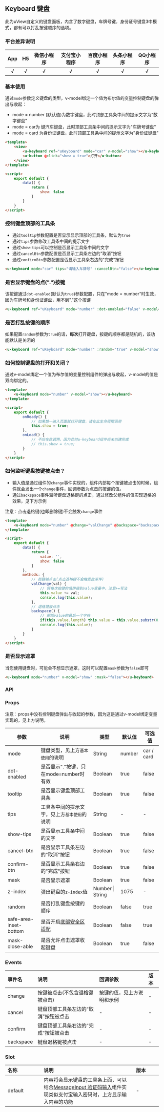 ## Keyboard 键盘

<demo-model url="/pages/componentsA/keyboard/index"></demo-model>


此为uView自定义的键盘面板，内含了数字键盘，车牌号键，身份证号键盘3中模式，都有可以打乱按键顺序的选项。

### 平台差异说明

|App|H5|微信小程序|支付宝小程序|百度小程序|头条小程序|QQ小程序|
|:-:|:-:|:-:|:-:|:-:|:-:|:-:|
|√|√|√|√|√|√|√|

### 基本使用

通过`mode`参数定义键盘的类型，v-model绑定一个值为布尔值的变量控制键盘的弹出与收起：
- mode = number (默认值)为数字键盘，此时顶部工具条中间的提示文字为"数字键盘"
- mode = car为 键汽车键盘，此时顶部工具条中间的提示文字为"车牌号键盘"
- mode = card 为身份证键盘，此时顶部工具条中间的提示文字为"身份证键盘"

```html
<template>
	<view>
		<u-keyboard ref="uKeyboard" mode="car" v-model="show"></u-keyboard>
		<u-button @click="show = true">打开</u-button>
	</view>
</template>

<script>
	export default {
		data() {
			return {
				show: false
			}
		}
	}
</script>
```

### 控制键盘顶部的工具条

- 通过`tooltip`参数配置是否显示显示顶部的工具条，默认为`true`
- 通过`tips`参数修改工具条中间的提示文字
- 通过`show-tips`可以控制是否显示工具条中间的文字
- 通过`cancelBtn`参数配置是否显示工具条左边的"取消"按钮
- 通过`confirmBtn`参数配置是否显示工具条右边的"完成"按钮

```html
<u-keyboard mode="car" tips="请输入车牌号" :cancelBtn="false"></u-keyboard>
```

### 是否显示键盘的点(".")按键

该按键通过`dot-enabled`(默认为`true`)参数配置，只在"mode = number"时生效，因为车牌号和身份证键盘，用不到"."这个按键

```html
<u-keyboard ref="uKeyboard" mode="number" :dot-enabled="false" v-model="show"></u-keyboard>
```

### 是否打乱按键的顺序

如果配置`random`参数为`true`的话，**每次**打开键盘，按键的顺序都是随机的，该功能默认是关闭的

```html
<u-keyboard ref="uKeyboard" mode="number" :random="true" v-model="show"></u-keyboard>
```

### 如何控制键盘的打开和关闭？

通过v-model绑定一个值为布尔值的变量控制组件的弹出与收起，v-model的值是双向绑定的。

```html
<template>
	<u-keyboard mode="number" v-model="show"></u-keyboard>
</template>

<script>
	export default {
		onReady() {
			// 如果想一进入页面就打开键盘，请在此生命周期调用
			this.show = true;
		},
		onLoad() {
			// 不应在此调用，因为此时u-keyboard组件尚未创建完成
			// this.show = true;
		}
	}
</script>
```

### 如何监听键盘按键被点击？

- 输入值是通过组件的`change`事件实现的，组件内部每个按键被点击的时候，组件就会发出一个`change`事件，回调参数为点击的按键的值。  
- 通过`backspace`事件监听键盘退格键的点击，通过修改父组件的值实现退格的效果，见下方示例

注意：点击退格键(也即删除键)不会触发`change`事件

```html
<template>
	<u-keyboard mode="number" @change="valChange" @backspace="backspace" v-model="show"></u-keyboard>
</template>

<script>
	export default {
		data() {
			return {
				value: '',
				show: false
			}
		},
		methods: {
			// 按键被点击(点击退格键不会触发此事件)
			valChange(val) {
				// 将每次按键的值拼接到value变量中，注意+=写法
				this.value += val;
				console.log(this.value);
			},
			// 退格键被点击
			backspace() {
				// 删除value的最后一个字符
				if(this.value.length) this.value = this.value.substr(0, this.value.length - 1);
				console.log(this.value);
			}
		}
	}
</script>
```


### 是否显示遮罩

当您使用键盘时，可能会不想显示遮罩，这时可以配置`mask`参数为`false`即可

```html
<u-keyboard mode="number" v-model="show" :mask="false"></u-keyboard>
```


### API

### Props

注意：props中没有控制键盘弹出与收起的参数，因为这是通过v-model绑定变量实现的，见上方说明。

| 参数      | 说明        | 类型     |  默认值  |  可选值   |
|-----------|-----------|----------|----------|---------|
| mode | 键盘类型，见上方`基本使用`的说明  | String | number | car / card |
| dot-enabled | 是否显示"."按键，只在mode=number时有效 | Boolean  | true | false |
| tooltip | 是否显示键盘顶部工具条 | Boolean  | true | false |
| tips | 工具条中间的提示文字，见上方`基本使用`的说明 | String  | - | - |
| show-tips | 是否显示工具条中间的文字 | Boolean  | true | false |
| cancel-btn | 是否显示工具条左边的"取消"按钮 | Boolean  | true | false |
| confirm-btn | 是否显示工具条右边的"完成"按钮 | Boolean  | true | false |
| mask | 是否显示遮罩 | Boolean  | true | false |
| z-index | 弹出键盘的`z-index`值 | Number \| String  | 1075 | - |
| random | 是否打乱键盘按键的顺序 | Boolean  | false | true |
| safe-area-inset-bottom | 是否开启[底部安全区适配](/components/safeAreaInset.html#关于uview某些组件safe-area-inset参数的说明) | Boolean  | false | true |
| mask-close-able | 是否允许点击遮罩收起键盘 | Boolean  | true | false |

### Events

|事件名|说明|回调参数|版本|
|:-|:-|:-|:-|
| change | 按键被点击(不包含退格键被点击) | 按键的值，见上方说明和示例 | - |
| cancel | 键盘顶部工具条左边的"取消"按钮被点击 | - | - |
| confirm | 键盘顶部工具条右边的"完成"按钮被点击 | - | - |
| backspace | 键盘退格键被点击 | - | - |

### Slot

|名称|说明|版本|
|:-|:-|:-|
| default | 内容将会显示键盘的工具条上面，可以结合[MessageInput 验证码输入](/components/messageInput.html)组件实现类似支付宝输入密码时，上方显示输入内容的功能 |  - |


<style scoped>
h3[id=props] + table thead tr th:nth-child(2){
	width: 40%;
}

h3[id=events] + table thead tr th:nth-child(2){
	width: 40%;
}

h3[id=slot] + table thead tr th:nth-child(2){
	width: 60%;
}
</style>